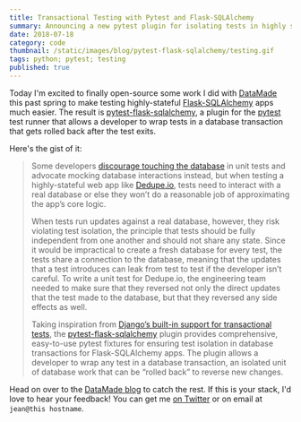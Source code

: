 ```yaml
---
title: Transactional Testing with Pytest and Flask-SQLAlchemy
summary: Announcing a new pytest plugin for isolating tests in highly stateful Flask-SQLAlchemy apps.
date: 2018-07-18
category: code
thumbnail: /static/images/blog/pytest-flask-sqlalchemy/testing.gif
tags: python; pytest; testing
published: true
---
```



Today I'm excited to finally open-source some work I did with
[DataMade](https://datamade.us) this past spring to make testing highly-stateful
[Flask-SQLAlchemy](https://docs.pytest.org/en/latest/) apps much easier. The
result is [pytest-flask-sqlalchemy](https://github.com/jeancochrane/pytest-flask-sqlalchemy),
a plugin for the [pytest](https://docs.pytest.org/en/latest/) test runner that
allows a developer to wrap tests in a database transaction that gets rolled
back after the test exits.

Here's the gist of it:

> Some developers [discourage touching the
> database](http://www.obeythetestinggoat.com/book/chapter_hot_lava.html) in unit tests and advocate
> mocking database interactions instead, but when testing a highly-stateful web
> app like [Dedupe.io](https://dedupe.io), tests need to interact with a real database or else they
> won’t do a reasonable job of approximating the app’s core logic.
>
> When tests run updates against a real database, however, they risk violating
> test isolation, the principle that tests should be fully independent from one
> another and should not share any state. Since it would be impractical to
> create a fresh database for every test, the tests share a connection to the
> database, meaning that the updates that a test introduces can leak from test
> to test if the developer isn’t careful. To write a unit test for Dedupe.io,
> the engineering team needed to make sure that they reversed not only the
> direct updates that the test made to the database, but that they reversed any
> side effects as well.
> 
> Taking inspiration from [Django’s built-in support for transactional
> tests](https://jeancochrane.com/blog/django-test-transactions), the
> [pytest-flask-sqlalchemy](https://github.com/jeancochrane/pytest-flask-sqlalchemy)
> plugin provides comprehensive, easy-to-use pytest fixtures for ensuring test isolation in database
> transactions for Flask-SQLAlchemy apps. The plugin allows a developer to wrap
> any test in a database transaction, an isolated unit of database work that can
> be “rolled back” to reverse new changes. 

Head on over to the [DataMade blog](https://datamade.us/blog/transactional-testing)
to catch the rest. If this is your stack, I'd love to hear your feedback! You can
get me [on Twitter](https://twitter.com/jean_cochrane) or on email at `jean@this hostname`.
